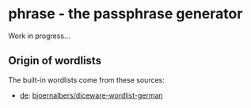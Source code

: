 # phrase - the passphrase generator

Work in progress...

## Origin of wordlists

The built-in wordlists come from these sources:

- [de](passphrase/de.txt): [bjoernalbers/diceware-wordlist-german](https://github.com/bjoernalbers/diceware-wordlist-german)
